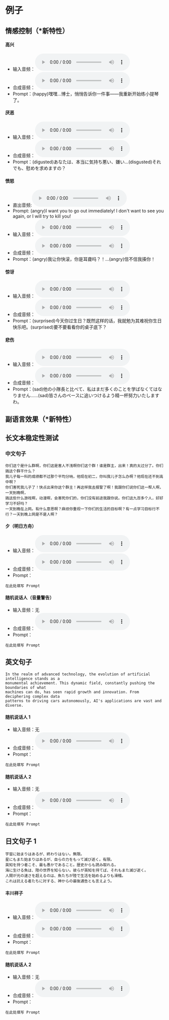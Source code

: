 # 例子

## 情感控制（*新特性）

#### 高兴
- 输入音频：<audio controls preload="auto" src="../assets/audio/zh/happy_refer.wav" />
- 合成音频：<audio controls preload="auto" src="../assets/audio/zh/happy.wav" />
- Prompt：(happy)嘿嘿...博士，悄悄告诉你一件事——我重新开始练小提琴了。

#### 厌恶
- 输入音频：<audio controls preload="auto" src="../assets/audio/ja/ref.wav" />
- 合成音频：<audio controls preload="auto" src="../assets/audio/ja/disgusted.wav" />
- Prompt：(digusted)あなたは、本当に気持ち悪い、嫌い…(disgusted)それでも、慰めを求めますの？

#### 愤怒
- 直出音频:<audio controls preload="auto" src="../assets/audio/en/angry.wav" />
- Prompt: (angry)I want you to go out immediately! I don't want to see you again, or I will try to kill you!
- 输入音频：<audio controls preload="auto" src="../assets/audio/zh/作战中4.wav" />
- 合成音频：<audio controls preload="auto" src="../assets/audio/zh/angry.wav" />
- Prompt：(angry)我让你快滚，你是耳聋吗？！...(angry)信不信我揍你！


#### 惊讶
- 输入音频：<audio controls preload="auto" src="../assets/audio/zh/surprise_ref.wav" />
- 合成音频：<audio controls preload="auto" src="../assets/audio/zh/surprise_gen.wav" />
- Prompt：(surprised)今天你过生日？既然这样的话，我就勉为其难祝你生日快乐吧。(surprised)要不要看看你的桌子底下？

#### 悲伤
- 输入音频：<audio controls preload="auto" src="../assets/audio/ja/ref2.wav" />
- 合成音频：<audio controls preload="auto" src="../assets/audio/ja/sad.wav" />
- Prompt：(sad)他の小隊長と比べて、私はまだ多くのことを学ばなくてはなりません......(sad)皆さんのペースに追いつけるよう精一杯努力いたしますわ。

## 副语言效果（*新特性）



## 长文本稳定性测试

### 中文句子 
```
你们这个是什么群啊，你们这是害人不浅啊你们这个群！谁是群主，出来！真的太过分了。你们搞这个群干什么？
我儿子每一科的成绩都不过那个平均分呐，他现在初二，你叫我儿子怎么办啊？他现在还不到高中啊？
你们害死我儿子了！快点出来你这个群主！再这样我去报警了啊！我跟你们说你们这一帮人啊，一天到晚啊，
搞这些什么游戏啊，动漫啊，会害死你们的，你们没有前途我跟你说。你们这九百多个人，好好学习不好吗？
一天到晚在上网。有什么意思啊？麻烦你重视一下你们的生活的目标啊？有一点学习目标行不行？一天到晚上网是不是人啊？
```

#### 夕（明日方舟）
- 输入音频：<audio controls preload="auto" src="../assets/audio/zh/ref1.wav" />
- 合成音频：<audio controls preload="auto" src="../assets/audio/zh/audio.wav" />
- Prompt：
```
在此处填写 Prompt
```

#### 随机说话人（音量警告）
- 输入音频：无
- 合成音频：<audio controls preload="auto" src="../assets/audio/zh/audio2.wav" />
- Prompt：
```
在此处填写 Prompt
```

## 英文句子 

```
In the realm of advanced technology, the evolution of artificial intelligence stands as a 
monumental achievement. This dynamic field, constantly pushing the boundaries of what 
machines can do, has seen rapid growth and innovation. From deciphering complex data 
patterns to driving cars autonomously, AI's applications are vast and diverse.
```

#### 随机说话人 1
- 输入音频：无
- 合成音频：<audio controls preload="auto" src="../assets/audio/en/audio.wav" />
- Prompt：
```
在此处填写 Prompt
```

#### 随机说话人 2
- 输入音频：无
- 合成音频：<audio controls preload="auto" src="../assets/audio/en/audio2.wav" />
- Prompt：
```
在此处填写 Prompt
```

## 日文句子 1

```
宇宙に始まりはあるが、終わりはない。無限。
星にもまた始まりはあるが、自らの力をもって滅び逝く。有限。
英知を持つ者こそ、最も愚かであること。歴史からも読み取れる。
海に生ける魚は、陸の世界を知らない。彼らが英知を持てば、それもまた滅び逝く。
人間が光の速さを超えるのは、魚たちが陸で生活を始めるよりも滑稽。
これは抗える者たちに対する、神からの最後通告とも言えよう。
```


#### 丰川祥子
- 输入音频：<audio controls preload="auto" src="../assets/audio/ja/ref.wav" />
- 合成音频：<audio controls preload="auto" src="../assets/audio/ja/audio.wav" />
- Prompt：
```
在此处填写 Prompt
```

#### 随机说话人 2
- 输入音频：无
- 合成音频：<audio controls preload="auto" src="../assets/audio/ja/audio2.wav" />
- Prompt：
```
在此处填写 Prompt
```
